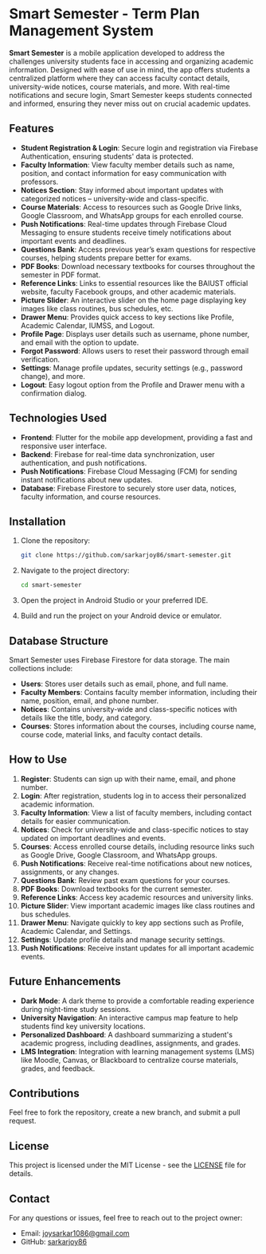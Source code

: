 
# Smart Semester - Term Plan Management System


**Smart Semester** is a mobile application developed to address the challenges university students face in accessing and organizing academic information. Designed with ease of use in mind, the app offers students a centralized platform where they can access faculty contact details, university-wide notices, course materials, and more. With real-time notifications and secure login, Smart Semester keeps students connected and informed, ensuring they never miss out on crucial academic updates.

## Features

- **Student Registration & Login**: Secure login and registration via Firebase Authentication, ensuring students' data is protected.
- **Faculty Information**: View faculty member details such as name, position, and contact information for easy communication with professors.
- **Notices Section**: Stay informed about important updates with categorized notices – university-wide and class-specific.
- **Course Materials**: Access to resources such as Google Drive links, Google Classroom, and WhatsApp groups for each enrolled course.
- **Push Notifications**: Real-time updates through Firebase Cloud Messaging to ensure students receive timely notifications about important events and deadlines.
- **Questions Bank**: Access previous year’s exam questions for respective courses, helping students prepare better for exams.
- **PDF Books**: Download necessary textbooks for courses throughout the semester in PDF format.
- **Reference Links**: Links to essential resources like the BAIUST official website, faculty Facebook groups, and other academic materials.
- **Picture Slider**: An interactive slider on the home page displaying key images like class routines, bus schedules, etc.
- **Drawer Menu**: Provides quick access to key sections like Profile, Academic Calendar, IUMSS, and Logout.
- **Profile Page**: Displays user details such as username, phone number, and email with the option to update.
- **Forgot Password**: Allows users to reset their password through email verification.
- **Settings**: Manage profile updates, security settings (e.g., password change), and more.
- **Logout**: Easy logout option from the Profile and Drawer menu with a confirmation dialog.

## Technologies Used

- **Frontend**: Flutter for the mobile app development, providing a fast and responsive user interface.
- **Backend**: Firebase for real-time data synchronization, user authentication, and push notifications.
- **Push Notifications**: Firebase Cloud Messaging (FCM) for sending instant notifications about new updates.
- **Database**: Firebase Firestore to securely store user data, notices, faculty information, and course resources.

## Installation

1. Clone the repository:
   ```bash
   git clone https://github.com/sarkarjoy86/smart-semester.git
   ```

2. Navigate to the project directory:
   ```bash
   cd smart-semester
   ```

3. Open the project in Android Studio or your preferred IDE.

4. Build and run the project on your Android device or emulator.

## Database Structure

Smart Semester uses Firebase Firestore for data storage. The main collections include:

- **Users**: Stores user details such as email, phone, and full name.
- **Faculty Members**: Contains faculty member information, including their name, position, email, and phone number.
- **Notices**: Contains university-wide and class-specific notices with details like the title, body, and category.
- **Courses**: Stores information about the courses, including course name, course code, material links, and faculty contact details.

## How to Use

1. **Register**: Students can sign up with their name, email, and phone number.
2. **Login**: After registration, students log in to access their personalized academic information.
3. **Faculty Information**: View a list of faculty members, including contact details for easier communication.
4. **Notices**: Check for university-wide and class-specific notices to stay updated on important deadlines and events.
5. **Courses**: Access enrolled course details, including resource links such as Google Drive, Google Classroom, and WhatsApp groups.
6. **Push Notifications**: Receive real-time notifications about new notices, assignments, or any changes.
7. **Questions Bank**: Review past exam questions for your courses.
8. **PDF Books**: Download textbooks for the current semester.
9. **Reference Links**: Access key academic resources and university links.
10. **Picture Slider**: View important academic images like class routines and bus schedules.
11. **Drawer Menu**: Navigate quickly to key app sections such as Profile, Academic Calendar, and Settings.
12. **Settings**: Update profile details and manage security settings.
13. **Push Notifications**: Receive instant updates for all important academic events.

## Future Enhancements

- **Dark Mode**: A dark theme to provide a comfortable reading experience during night-time study sessions.
- **University Navigation**: An interactive campus map feature to help students find key university locations.
- **Personalized Dashboard**: A dashboard summarizing a student's academic progress, including deadlines, assignments, and grades.
- **LMS Integration**: Integration with learning management systems (LMS) like Moodle, Canvas, or Blackboard to centralize course materials, grades, and feedback.

## Contributions

Feel free to fork the repository, create a new branch, and submit a pull request.

## License

This project is licensed under the MIT License - see the [LICENSE](LICENSE) file for details.

## Contact

For any questions or issues, feel free to reach out to the project owner:
- Email: [joysarkar1086@gmail.com](mailto:joysarkar1086@gmail.com)
- GitHub: [sarkarjoy86](https://github.com/sarkarjoy86)
